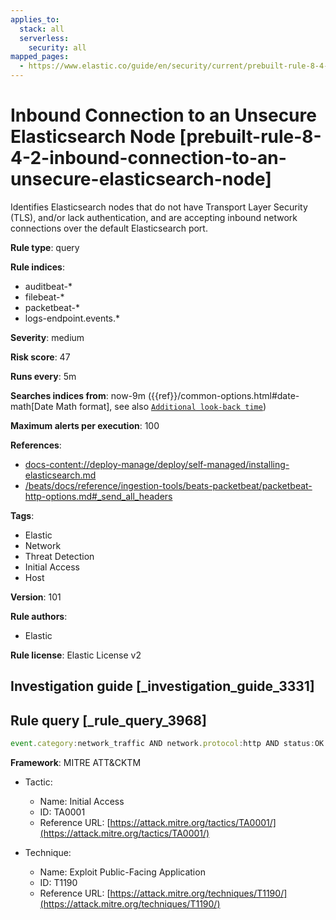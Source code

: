 ```yaml
---
applies_to:
  stack: all
  serverless:
    security: all
mapped_pages:
  - https://www.elastic.co/guide/en/security/current/prebuilt-rule-8-4-2-inbound-connection-to-an-unsecure-elasticsearch-node.html
---
```


# Inbound Connection to an Unsecure Elasticsearch Node [prebuilt-rule-8-4-2-inbound-connection-to-an-unsecure-elasticsearch-node]

Identifies Elasticsearch nodes that do not have Transport Layer Security (TLS), and/or lack authentication, and are accepting inbound network connections over the default Elasticsearch port.

**Rule type**: query

**Rule indices**:

* auditbeat-*
* filebeat-*
* packetbeat-*
* logs-endpoint.events.*

**Severity**: medium

**Risk score**: 47

**Runs every**: 5m

**Searches indices from**: now-9m ({{ref}}/common-options.html#date-math[Date Math format], see also [`Additional look-back time`](docs-content://solutions/security/detect-and-alert/create-detection-rule.md#rule-schedule))

**Maximum alerts per execution**: 100

**References**:

* [docs-content://deploy-manage/deploy/self-managed/installing-elasticsearch.md](docs-content://deploy-manage/deploy/self-managed/installing-elasticsearch.md)
* [/beats/docs/reference/ingestion-tools/beats-packetbeat/packetbeat-http-options.md#_send_all_headers](beats://docs/reference/packetbeat/packetbeat-http-options.md#_send_all_headers)

**Tags**:

* Elastic
* Network
* Threat Detection
* Initial Access
* Host

**Version**: 101

**Rule authors**:

* Elastic

**Rule license**: Elastic License v2

## Investigation guide [_investigation_guide_3331]



## Rule query [_rule_query_3968]

```js
event.category:network_traffic AND network.protocol:http AND status:OK AND destination.port:9200 AND network.direction:inbound AND NOT http.response.headers.content-type:"image/x-icon" AND NOT _exists_:http.request.headers.authorization
```

**Framework**: MITRE ATT&CKTM

* Tactic:

    * Name: Initial Access
    * ID: TA0001
    * Reference URL: [https://attack.mitre.org/tactics/TA0001/](https://attack.mitre.org/tactics/TA0001/)

* Technique:

    * Name: Exploit Public-Facing Application
    * ID: T1190
    * Reference URL: [https://attack.mitre.org/techniques/T1190/](https://attack.mitre.org/techniques/T1190/)



